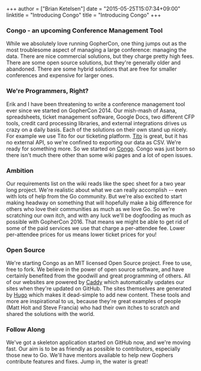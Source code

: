 +++
author = ["Brian Ketelsen"]
date = "2015-05-25T15:07:34+09:00"
linktitle = "Introducing Congo"
title = "Introducing Congo"
+++

### Congo - an upcoming Conference Management Tool
While we absolutely love running GopherCon, one thing jumps out as the most troublesome aspect of managing a large conference: managing the data.  There are nice commercial solutions, but they charge pretty high fees.  There are some open source solutions, but they're generally older and abandoned.  There are some hybrid solutions that are free for smaller conferences and expensive for larger ones.

### We're Programmers, Right?
Erik and I have been threatening to write a conference management tool ever since we started on GopherCon 2014.  Our mish-mash of Asana, spreadsheets, ticket management software, Google Docs, two different CFP tools, credit card processing libraries, and external integrations drives us crazy on a daily basis.  Each of the solutions on their own stand up nicely.  For example we use Tito for our ticketing platform.  [Tito](http://tito.io) is great, but it has no external API, so we're confined to exporting our data as CSV.  We're ready for something more.  So we started on [Congo](http://github.com/gopheracademy/congo).  Congo was just born so there isn't much there other than some wiki pages and a lot of open issues.  

### Ambition
Our requirements list on the wiki reads like the spec sheet for a two year long project.  We're realistic about what we can really accomplish -- even with lots of help from the Go community.  But we're also excited to start making headway on something that will hopefully make a big difference for others who love their communities as much as we love Go.  So we're scratching our own itch, and with any luck we'll be dogfooding as much as possible with GopherCon 2016.  That means we might be able to get rid of some of the paid services we use that charge a per-attendee fee.  Lower per-attendee prices for us means lower ticket prices for you!  

### Open Source
We're starting Congo as an MIT licensed Open Source project.  Free to use, free to fork.  We believe in the power of open source software, and have certainly benefited from the goodwill and great programming of others.  All of our websites are powered by [Caddy](https://cadderserver.com) which automatically updates our sites when they're updated on GitHub.  The sites themselves are generated by [Hugo](http://gohugo.io) which makes it dead-simple to add new content.  These tools and more are inspirational to us, because they're great examples of people (Matt Holt and Steve Francia) who had their own itches to scratch and shared the solutions with the world. 

### Follow Along
We've got a skeleton application started on GitHub now, and we're moving fast.  Our aim is to be as friendly as possible to contributors, especially those new to Go.  We'll have mentors available to help new Gophers contribute features and fixes.  Jump in, the water is great! 
